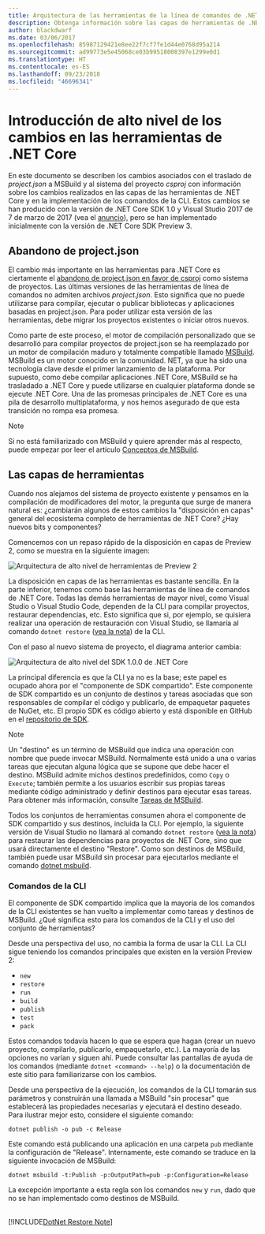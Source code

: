 ```yaml
---
title: Arquitectura de las herramientas de la línea de comandos de .NET Core
description: Obtenga información sobre las capas de herramientas de .NET Core y sobre lo que ha cambiado en versiones recientes.
author: blackdwarf
ms.date: 03/06/2017
ms.openlocfilehash: 85987129421e8ee22f7cf7fe1d44e0768d95a214
ms.sourcegitcommit: ad99773e5e45068ce03b99518008397e1299e0d1
ms.translationtype: HT
ms.contentlocale: es-ES
ms.lasthandoff: 09/23/2018
ms.locfileid: "46696341"
---
```

# <a name="high-level-overview-of-changes-in-the-net-core-tools"></a>Introducción de alto nivel de los cambios en las herramientas de .NET Core

En este documento se describen los cambios asociados con el traslado de *project.json* a MSBuild y al sistema del proyecto *csproj* con información sobre los cambios realizados en las capas de las herramientas de .NET Core y en la implementación de los comandos de la CLI. Estos cambios se han producido con la versión de .NET Core SDK 1.0 y Visual Studio 2017 de 7 de marzo de 2017 (vea el [anuncio](https://blogs.msdn.microsoft.com/dotnet/2017/03/07/announcing-net-core-tools-1-0/)), pero se han implementado inicialmente con la versión de .NET Core SDK Preview 3.

## <a name="moving-away-from-projectjson"></a>Abandono de project.json
El cambio más importante en las herramientas para .NET Core es ciertamente el [abandono de project.json en favor de csproj](https://blogs.msdn.microsoft.com/dotnet/2016/05/23/changes-to-project-json/) como sistema de proyectos. Las últimas versiones de las herramientas de línea de comandos no admiten archivos *project.json*. Esto significa que no puede utilizarse para compilar, ejecutar o publicar bibliotecas y aplicaciones basadas en project.json. Para poder utilizar esta versión de las herramientas, debe migrar los proyectos existentes o iniciar otros nuevos. 

Como parte de este proceso, el motor de compilación personalizado que se desarrolló para compilar proyectos de project.json se ha reemplazado por un motor de compilación maduro y totalmente compatible llamado [MSBuild](https://github.com/Microsoft/msbuild). MSBuild es un motor conocido en la comunidad. NET, ya que ha sido una tecnología clave desde el primer lanzamiento de la plataforma. Por supuesto, como debe compilar aplicaciones .NET Core, MSBuild se ha trasladado a .NET Core y puede utilizarse en cualquier plataforma donde se ejecute .NET Core. Una de las promesas principales de .NET Core es una pila de desarrollo multiplataforma, y nos hemos asegurado de que esta transición no rompa esa promesa.

> [!NOTE]
> Si no está familiarizado con MSBuild y quiere aprender más al respecto, puede empezar por leer el artículo [Conceptos de MSBuild](/visualstudio/msbuild/msbuild-concepts). 

## <a name="the-tooling-layers"></a>Las capas de herramientas
Cuando nos alejamos del sistema de proyecto existente y pensamos en la compilación de modificadores del motor, la pregunta que surge de manera natural es: ¿cambiarán algunos de estos cambios la "disposición en capas" general del ecosistema completo de herramientas de .NET Core? ¿Hay nuevos bits y componentes?

Comencemos con un repaso rápido de la disposición en capas de Preview 2, como se muestra en la siguiente imagen:

![Arquitectura de alto nivel de herramientas de Preview 2](media/cli-msbuild-architecture/p2-arch.png)

La disposición en capas de las herramientas es bastante sencilla. En la parte inferior, tenemos como base las herramientas de línea de comandos de .NET Core. Todas las demás herramientas de mayor nivel, como Visual Studio o Visual Studio Code, dependen de la CLI para compilar proyectos, restaurar dependencias, etc. Esto significa que si, por ejemplo, se quisiera realizar una operación de restauración con Visual Studio, se llamaría al comando `dotnet restore` ([vea la nota](#dotnet-restore-note)) de la CLI. 

Con el paso al nuevo sistema de proyecto, el diagrama anterior cambia: 

![Arquitectura de alto nivel del SDK 1.0.0 de .NET Core](media/cli-msbuild-architecture/p3-arch.png)

La principal diferencia es que la CLI ya no es la base; este papel es ocupado ahora por el "componente de SDK compartido". Este componente de SDK compartido es un conjunto de destinos y tareas asociadas que son responsables de compilar el código y publicarlo, de empaquetar paquetes de NuGet, etc. El propio SDK es código abierto y está disponible en GitHub en el [repositorio de SDK](https://github.com/dotnet/sdk). 

> [!NOTE]
> Un "destino" es un término de MSBuild que indica una operación con nombre que puede invocar MSBuild. Normalmente está unido a una o varias tareas que ejecutan alguna lógica que se supone que debe hacer el destino. MSBuild admite michos destinos predefinidos, como `Copy` o `Execute`; también permite a los usuarios escribir sus propias tareas mediante código administrado y definir destinos para ejecutar esas tareas. Para obtener más información, consulte [Tareas de MSBuild](/visualstudio/msbuild/msbuild-tasks). 

Todos los conjuntos de herramientas consumen ahora el componente de SDK compartido y sus destinos, incluida la CLI. Por ejemplo, la siguiente versión de Visual Studio no llamará al comando `dotnet restore` ([vea la nota](#dotnet-restore-note)) para restaurar las dependencias para proyectos de .NET Core, sino que usará directamente el destino "Restore". Como son destinos de MSBuild, también puede usar MSBuild sin procesar para ejecutarlos mediante el comando [dotnet msbuild](dotnet-msbuild.md). 

### <a name="cli-commands"></a>Comandos de la CLI
El componente de SDK compartido implica que la mayoría de los comandos de la CLI existentes se han vuelto a implementar como tareas y destinos de MSBuild. ¿Qué significa esto para los comandos de la CLI y el uso del conjunto de herramientas? 

Desde una perspectiva del uso, no cambia la forma de usar la CLI. La CLI sigue teniendo los comandos principales que existen en la versión Preview 2:

* `new`
* `restore`
* `run` 
* `build`
* `publish`
* `test`
* `pack` 

Estos comandos todavía hacen lo que se espera que hagan (crear un nuevo proyecto, compilarlo, publicarlo, empaquetarlo, etc.). La mayoría de las opciones no varían y siguen ahí. Puede consultar las pantallas de ayuda de los comandos (mediante `dotnet <command> --help`) o la documentación de este sitio para familiarizarse con los cambios. 

Desde una perspectiva de la ejecución, los comandos de la CLI tomarán sus parámetros y construirán una llamada a MSBuild "sin procesar" que establecerá las propiedades necesarias y ejecutará el destino deseado. Para ilustrar mejor esto, considere el siguiente comando: 

   `dotnet publish -o pub -c Release`
    
Este comando está publicando una aplicación en una carpeta `pub` mediante la configuración de "Release". Internamente, este comando se traduce en la siguiente invocación de MSBuild: 

   `dotnet msbuild -t:Publish -p:OutputPath=pub -p:Configuration=Release`

La excepción importante a esta regla son los comandos `new` y `run`, dado que no se han implementado como destinos de MSBuild.

<a name="dotnet-restore-note"></a>  
[!INCLUDE[DotNet Restore Note](~/includes/dotnet-restore-note.md)]
